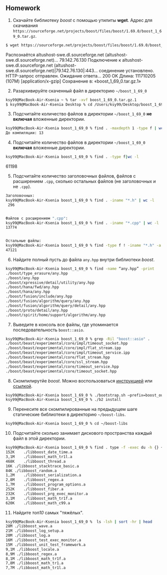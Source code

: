 
## Homework

1) Скачайте библиотеку *boost* с помощью утилиты **wget**. Адрес для скачивания `https://sourceforge.net/projects/boost/files/boost/1.69.0/boost_1_69_0.tar.gz`.
```bash
$ wget https://sourceforge.net/projects/boost/files/boost/1.69.0/boost_1_69_0.tar.gz
```
Распознаётся altushost-swe.dl.sourceforge.net (altushost-swe.dl.sourceforge.net)… 79.142.76.130
Подключение к altushost-swe.dl.sourceforge.net (altushost-swe.dl.sourceforge.net)|79.142.76.130|:443... соединение установлено.
HTTP-запрос отправлен. Ожидание ответа… 200 OK
Длина: 111710205 (107M) [application/x-gzip]
Сохранение в: «boost_1_69_0.tar.gz.1»

2) Разархивируйте скаченный файл в директорию `~/boost_1_69_0`
```bash
ksy99@MacBook-Air-Ksenia ~ % tar -xvf boost_1_69_0.tar.gz.1
$ ksy99@MacBook-Air-Ksenia Desktop % cd /Users/ksy99/Desktop/boost_1_69_0
```
3) Подсчитайте количество файлов в директории `~/boost_1_69_0` **не включая** вложенные директории.
```bash
ksy99@MacBook-Air-Ksenia boost_1_69_0 % find . -maxdepth 1 -type f | wc -l
До компиляции: 13
```
4) Подсчитайте количество файлов в директории `~/boost_1_69_0` **включая** вложенные директории.
```bash
ksy99@MacBook-Air-Ksenia boost_1_69_0 % find . -type f|wc -l
```
61198

5) Подсчитайте количество заголовочных файлов, файлов с расширением `.cpp`, сколько остальных файлов (не заголовочных и не `.cpp`).
```bash
Заголовочных:
ksy99@MacBook-Air-Ksenia boost_1_69_0 % find . -iname "*.h" | wc -l
 296


Файлов с расширением ".cpp":
ksy99@MacBook-Air-Ksenia boost_1_69_0 % find . -iname "*.cpp" | wc -l
13774


Остальные файлы:
ksy99@MacBook-Air-Ksenia boost_1_69_0 % find -type f ! -iname "*.h" -a ! -iname "*.cpp" | wc -l
47121
```



6) Найдите полный пусть до файла `any.hpp` внутри библиотеки *boost*.
```bash
ksy99@MacBook-Air-Ksenia boost_1_69_0 % find -name “any.hpp” -print 
./boost/type_erasure/any.hpp
./boost/any.hpp
./boost/xpressive/detail/utility/any.hpp
./boost/hana/fwd/any.hpp
./boost/hana/any.hpp
./boost/fusion/include/any.hpp
./boost/fusion/algorithm/query/any.hpp
./boost/fusion/algorithm/query/detail/any.hpp
./boost/proto/detail/any.hpp
./boost/spirit/home/support/algorithm/any.hpp
```

7) Выведите в консоль все файлы, где упоминается последовательность `boost::asio`.
```bash
ksy99@MacBook-Air-Ksenia boost_1_69_0 % grep -Ril "boost::asio" .
./boost/beast/experimental/core/impl/timeout_socket.hpp
./boost/beast/experimental/core/impl/flat_stream.ipp
./boost/beast/experimental/core/impl/timeout_service.ipp
./boost/beast/experimental/core/flat_stream.hpp
./boost/beast/experimental/core/ssl_stream.hpp
./boost/beast/experimental/core/timeout_service.hpp
./boost/beast/experimental/core/timeout_socket.hpp
```

8) Скомпилирутйе *boost*. Можно воспользоваться [инструкцией](https://www.boost.org/doc/libs/1_61_0/more/getting_started/unix-variants.html#or-build-custom-binaries) или [ссылкой](https://codeyarns.com/2017/01/24/how-to-build-boost-on-linux/).
```bash
ksy99@MacBook-Air-Ksenia boost_1_69_0 % ./bootstrap.sh –prefix=boost_output
ksy99@MacBook-Air-Ksenia boost_1_69_0 % ./b2 install
```

9) Перенесите все скомпилированные на предыдущем шаге статические библиотеки в директорию `~/boost-libs`.
```bash
ksy99@MacBook-Air-Ksenia boost_1_69_0 % cd ~/boost-libs

```
10) Подсчитайте сколько занимает дискового пространства каждый файл в этой директории.
```bash
ksy99@MacBook-Air-Ksenia boost_1_69_0 % find . type -f -exec du -h {} +|sort -rh | head -n 10
152K	./libboost_date_time.a
3,1M	./libboost_math_tr1l.a
468K	./libboost_thread.a
16K	./libboost_stacktrace_basic.a
84K	./libboost_random.a
1,2M	./libboost_serialization.a
2,8M	./libboost_regex.a
1,7M	./libboost_program_options.a
252K	./libboost_fiber.a
232K	./libboost_prg_exec_monitor.a
3,1M	./libboost_math_tr1f.a
620K	./libboost_math_c99.a

```
11) Найдите *топ10* самых "тяжёлых".
```bash
ksy99@MacBook-Air-Ksenia boost_1_69_0 %  ls -lsh | sort -hr | head
28M ./libboost_wave.a
21M ./libboost_log_setup.a
20M ./libboost_log.a
16M ./libboost_test_exec_monitor.a
15M ./libboost_unit_test_framework.a
9,1M ./libboost_locale.a
8,9M ./libboost_regex.a
8,1M ./libboost_math_tr1f.a
7,8M ./libboost_math_tr1.a
7,7M ./libboost_math_tr1l.a
```
